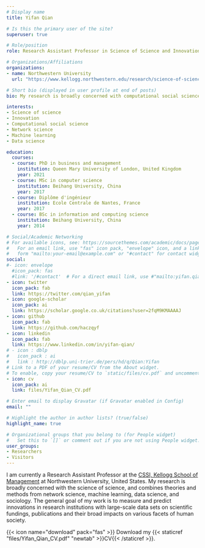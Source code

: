 ```yaml
---
# Display name
title: Yifan Qian

# Is this the primary user of the site?
superuser: true

# Role/position
role: Research Assistant Professor in Science of Science and Innovation

# Organizations/Affiliations
organizations:
- name: Northwestern University
  url: "https://www.kellogg.northwestern.edu/research/science-of-science.aspx"

# Short bio (displayed in user profile at end of posts)
bio: My research is broadly concerned with computational social science and combines theories and methods from network science, sociology, machine learning and data science.

interests:
- Science of science
- Innovation
- Computational social science
- Network science
- Machine learning
- Data science

education:
  courses:
  - course: PhD in business and management
    institution: Queen Mary University of London, United Kingdom
    year: 2021
  - course: MSc in computer science
    institution: Beihang University, China
    year: 2017
  - course: Diplôme d'ingénieur
    institution: Ecole Centrale de Nantes, France
    year: 2017
  - course: BSc in information and computing science
    institution: Beihang University, China
    year: 2014

# Social/Academic Networking
# For available icons, see: https://sourcethemes.com/academic/docs/page-builder/#icons
#   For an email link, use "fas" icon pack, "envelope" icon, and a link in the
#   form "mailto:your-email@example.com" or "#contact" for contact widget.
social:
#- icon: envelope
  #icon_pack: fas
  #link: '/#contact'  # For a direct email link, use #"mailto:yifan.qian1@kellogg.northwestern.edu".
- icon: twitter
  icon_pack: fab
  link: https://twitter.com/qian_yifan
- icon: google-scholar
  icon_pack: ai
  link: https://scholar.google.co.uk/citations?user=2fqM9KMAAAAJ
- icon: github
  icon_pack: fab
  link: https://github.com/haczqyf
- icon: linkedin
  icon_pack: fab
  link: https://www.linkedin.com/in/yifan-qian/
# - icon : dblp
#   icon_pack : ai
#   link : http://dblp.uni-trier.de/pers/hd/q/Qian:Yifan
# Link to a PDF of your resume/CV from the About widget.
# To enable, copy your resume/CV to `static/files/cv.pdf` and uncomment the lines below.
- icon: cv
  icon_pack: ai
  link: files/Yifan_Qian_CV.pdf

# Enter email to display Gravatar (if Gravatar enabled in Config)
email: ""

# Highlight the author in author lists? (true/false)
highlight_name: true

# Organizational groups that you belong to (for People widget)
#   Set this to `[]` or comment out if you are not using People widget.
user_groups:
- Researchers
- Visitors
---
```


I am currently a Research Assistant Professor at the [CSSI, Kellogg School of Management](https://www.kellogg.northwestern.edu/research/science-of-science.aspx) at Northwestern University, United States. My research is broadly concerned with the science of science, and combines theories and methods from network science, machine learning, data science, and sociology. The general goal of my work is to measure and predict innovations in research institutions with large-scale data sets on scientific fundings, publications and their broad impacts on various facets of human society.

{{< icon name="download" pack="fas" >}} Download my {{< staticref "files/Yifan_Qian_CV.pdf" "newtab" >}}CV{{< /staticref >}}.
